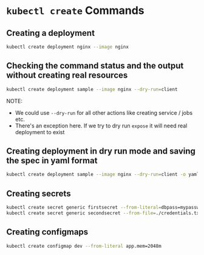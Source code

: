 # `kubectl create` Commands

## Creating a deployment

```bash
kubectl create deployment nginx --image nginx
```

## Checking the command status and the output without creating real resources

```bash
kubectl create deployment sample --image nginx --dry-run=client
```

NOTE:

- We could use `--dry-run` for all other actions like creating service / jobs etc.
- There's an exception here. If we try to dry run `expose` it will need real deployment to exist

## Creating deployment in dry run mode and saving the spec in yaml format

```bash
kubectl create deployment sample --image nginx --dry-run=client -o yaml > pod.yaml
```

## Creating secrets

```bash
kubectl create secret generic firstsecret --from-literal=dbpass=mypassword
kubectl create secret generic secondsecret --from-file=./credentials.txt
```

## Creating configmaps

```bash
kubectl create configmap dev --from-literal app.mem=2048m
```
